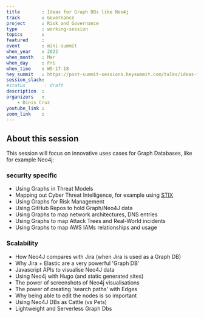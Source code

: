 ```yaml
---
title        : Ideas for Graph DBs like Neo4j
track        : Governance
project      : Risk and Governance
type         : working-session
topics       :
featured     :
event        : mini-summit
when_year    : 2022
when_month   : Mar
when_day     : Fri
when_time    : WS-17-18
hey_summit   : https://post-summit-sessions.heysummit.com/talks/ideas-for-graph-dbs-like-neo4j
session_slack:
#status       : draft
description  :
organizers   :
    - Dinis Cruz
youtube_link : 
zoom_link    : 
---
```


## About this session

This session will focus on innovative uses cases for Graph Databases, like for example Neo4j:

### security specific

- Using Graphs in Threat Models
- Mapping out Cyber Threat Intelligence, for example using [STIX](https://oasis-open.github.io/cti-documentation/stix/intro.html)
- Using Graphs for Risk Management
- Using GitHub Repos to hold Graph/Neo4J data
- Using Graphs to map network architectures, DNS entries
- Using Graphs to map Attack Trees and Real-World incidents
- Using Graphs to map AWS IAMs relationships and usage

### Scalability
- How Neo4J compares with Jira (when Jira is used as a Graph DB)
- Why Jira + Elastic are a very powerful 'Graph DB'
- Javascript APIs to visualise Neo4J data
- Using Neo4j with Hugo (and static generated sites)
- The power of screenshots of Neo4j visualisations
- The power of creating 'search paths' with Edges
- Why being able to edit the nodes is so important
- Using Neo4J DBs as Cattle (vs Pets)
- Lightweight and Serverless Graph Dbs  